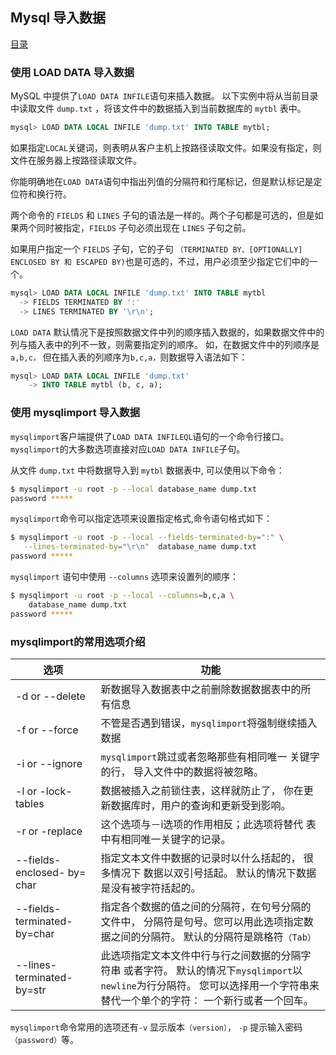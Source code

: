 ## Mysql 导入数据

<a href="README.md">目录</a>

### 使用 LOAD DATA 导入数据

MySQL 中提供了`LOAD DATA INFILE`语句来插入数据。 以下实例中将从当前目录中读取文件 `dump.txt` ，将该文件中的数据插入到当前数据库的 `mytbl` 表中。

```sql
mysql> LOAD DATA LOCAL INFILE 'dump.txt' INTO TABLE mytbl;
```

如果指定`LOCAL`关键词，则表明从客户主机上按路径读取文件。如果没有指定，则文件在服务器上按路径读取文件。

你能明确地在`LOAD DATA`语句中指出列值的分隔符和行尾标记，但是默认标记是定位符和换行符。

两个命令的 `FIELDS` 和 `LINES` 子句的语法是一样的。两个子句都是可选的，但是如果两个同时被指定，`FIELDS` 子句必须出现在 `LINES` 子句之前。

如果用户指定一个 `FIELDS` 子句，它的子句 `（TERMINATED BY、[OPTIONALLY] ENCLOSED BY 和 ESCAPED BY)`也是可选的，不过，用户必须至少指定它们中的一个。

```sql
mysql> LOAD DATA LOCAL INFILE 'dump.txt' INTO TABLE mytbl
  -> FIELDS TERMINATED BY ':'
  -> LINES TERMINATED BY '\r\n';
```

`LOAD DATA` 默认情况下是按照数据文件中列的顺序插入数据的，如果数据文件中的列与插入表中的列不一致，则需要指定列的顺序。
如，在数据文件中的列顺序是 `a,b,c，` 但在插入表的列顺序为`b,c,a，`则数据导入语法如下：

```sql
mysql> LOAD DATA LOCAL INFILE 'dump.txt'
    -> INTO TABLE mytbl (b, c, a);
```

### 使用 mysqlimport 导入数据

`mysqlimport`客户端提供了`LOAD DATA INFILEQL`语句的一个命令行接口。`mysqlimport`的大多数选项直接对应`LOAD DATA INFILE`子句。

从文件 `dump.txt` 中将数据导入到 `mytbl` 数据表中, 可以使用以下命令：
```bash
$ mysqlimport -u root -p --local database_name dump.txt
password *****
```
`mysqlimport`命令可以指定选项来设置指定格式,命令语句格式如下：
```bash
$ mysqlimport -u root -p --local --fields-terminated-by=":" \
   --lines-terminated-by="\r\n"  database_name dump.txt
password *****
```
`mysqlimport` 语句中使用 `--columns` 选项来设置列的顺序：
```bash
$ mysqlimport -u root -p --local --columns=b,c,a \
    database_name dump.txt
password *****
```

### mysqlimport的常用选项介绍
|选项						|功能
|---------------------------|--------------------------------------------------------------------------
|-d or --delete				|新数据导入数据表中之前删除数据数据表中的所有信息
|-f or --force 				|不管是否遇到错误，`mysqlimport`将强制继续插入数据
|-i or --ignore 			|`mysqlimport`跳过或者忽略那些有相同唯一 关键字的行， 导入文件中的数据将被忽略。
|-l or -lock-tables 		|数据被插入之前锁住表，这样就防止了， 你在更新数据库时，用户的查询和更新受到影响。
|-r or -replace 			|这个选项与－i选项的作用相反；此选项将替代 表中有相同唯一关键字的记录。
|--fields-enclosed- by= char	|指定文本文件中数据的记录时以什么括起的， 很多情况下 数据以双引号括起。 默认的情况下数据是没有被字符括起的。
|--fields-terminated- by=char	|指定各个数据的值之间的分隔符，在句号分隔的文件中， 分隔符是句号。您可以用此选项指定数据之间的分隔符。 默认的分隔符是跳格符`（Tab）`
|--lines-terminated- by=str		|此选项指定文本文件中行与行之间数据的分隔字符串 或者字符。 默认的情况下`mysqlimport`以`newline`为行分隔符。 您可以选择用一个字符串来替代一个单个的字符： 一个新行或者一个回车。

`mysqlimport`命令常用的选项还有`-v` 显示版本`（version）`， `-p` 提示输入密码`（password）`等。


<!-- <a href="database-import.md" style="float: right;"><—— mysql 导入数据</a> -->
